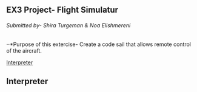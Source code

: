## EX3 Project- Flight Simulatur 

###### Submitted by- Shira Turgeman & Noa Elishmereni

⋅⋅*Purpose of this extercise-
Create a code sail that allows remote control of the aircraft.

‫‪[Interpreter](#Interpreter)

















































## Interpreter
